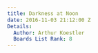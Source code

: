 ```yaml
---
title: Darkness at Noon
date: 2016-11-03 21:12:00 Z
Details:
  Author: Arthur Koestler
  Boards List Rank: 8
---
```


